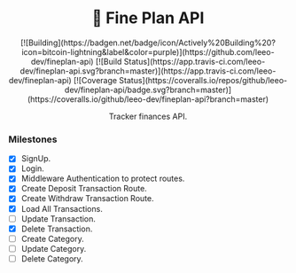 <h1 align="center">🏡 Fine Plan API</h1>
<div align="center">
[![Building](https://badgen.net/badge/icon/Actively%20Building%20?icon=bitcoin-lightning&label&color=purple)](https://github.com/leeo-dev/fineplan-api)
[![Build Status](https://app.travis-ci.com/leeo-dev/fineplan-api.svg?branch=master)](https://app.travis-ci.com/leeo-dev/fineplan-api)
[![Coverage Status](https://coveralls.io/repos/github/leeo-dev/fineplan-api/badge.svg?branch=master)](https://coveralls.io/github/leeo-dev/fineplan-api?branch=master)
</div>
<p align="center">Tracker finances API.</p>

<div align="center">
</div>

### Milestones
- [x] SignUp.
- [x] Login.
- [x] Middleware Authentication to protect routes.
- [x] Create Deposit Transaction Route.
- [x] Create Withdraw Transaction Route.
- [x] Load All Transactions.
- [ ] Update Transaction.
- [x] Delete Transaction.
- [ ] Create Category.
- [ ] Update Category.
- [ ] Delete Category.

